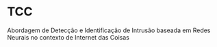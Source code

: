 # TCC
Abordagem de Detecção e Identificação de Intrusão baseada em Redes Neurais no contexto de Internet das Coisas
